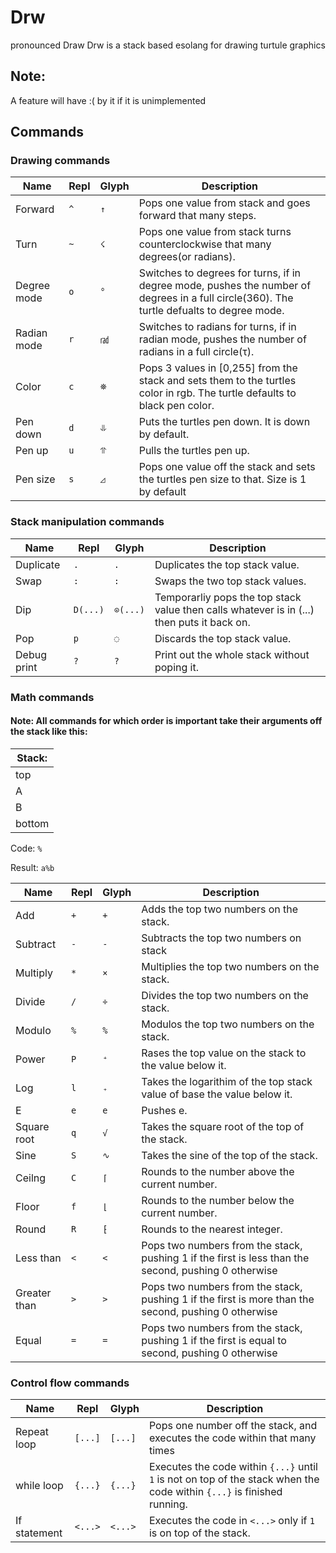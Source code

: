# Drw 

pronounced Draw
Drw is a stack based esolang for drawing turtule graphics

## Note:

A feature will have :( by it if it is unimplemented

## Commands   

### Drawing commands

|Name|Repl|Glyph|Description|
|---|---|---|---|
|Forward|`^`|`↑`|Pops one value from stack and goes forward that many steps.|
|Turn|`~`|`☇`|Pops one value from stack turns counterclockwise that many degrees(or radians).|
|Degree mode|`o`|`°`|Switches to degrees for turns, if in degree mode, pushes the number of degrees in a full circle(360). The turtle defualts to degree mode.|
|Radian mode|`r`|`㎭`|Switches to radians for turns, if in radian mode, pushes the number of radians in a full circle(τ).|
|Color|`c`|`⛯`|Pops 3 values in [0,255] from the stack and sets them to the turtles color in rgb. The turtle defaults to black pen color.|
|Pen down|`d`|`⥥`|Puts the turtles pen down. It is down by default.|
|Pen up|`u`|`⥣`|Pulls the turtles pen up.|
|Pen size|`s`|`◿`|Pops one value off the stack and sets the turtles pen size to that. Size is 1 by default|

### Stack manipulation commands

|Name|Repl|Glyph|Description|
|---|---|---|---|
|Duplicate|`.`|`.`|Duplicates the top stack value.|
|Swap|`:`|`:`|Swaps the two top stack values.|
|Dip|`D(...)`|`⊙(...)`|Temporarliy pops the top stack value then calls whatever is in (...) then puts it back on.|
|Pop|`p`|`◌`|Discards the top stack value.|
|Debug print|`?`|`?`|Print out the whole stack without poping it.|

### Math commands
#### Note: All commands for which order is important take their arguments off the stack like this:
|Stack:|
|---|
|top|
|A|
|B|
|bottom|

Code: `%`

Result: `a%b`

|Name|Repl|Glyph|Description|
|---|---|---|---|
|Add|`+`|`+`|Adds the top two numbers on the stack.|
|Subtract|`-`|`-`|Subtracts the top two numbers on stack|
|Multiply|`*`|`×`|Multiplies the top two numbers on the stack.|
|Divide|`/`|`÷`|Divides the top two numbers on the stack.|
|Modulo|`%`|`%`|Modulos the top two numbers on the stack.|
|Power|`P`|`⁺`|Rases the top value on the stack to the value below it.|
|Log|`l`|`₊`|Takes the logarithim of the top stack value of base the value below it.|
|E|`e`|`e`|Pushes e.| 
|Square root|`q`|`√`|Takes the square root of the top of the stack.|
|Sine|`S`|`∿`|Takes the sine of the top of the stack.|
|Ceilng|`C`|`⌈`|Rounds to the number above the current number.|
|Floor|`f`|`⌊`|Rounds to the number below the current number.|
|Round|`R`|`⁅`|Rounds to the nearest integer.|
|Less than|`<`|`<`|Pops two numbers from the stack, pushing 1 if the first is less than the second, pushing 0 otherwise|
|Greater than|`>`|`>`|Pops two numbers from the stack, pushing 1 if the first is more than the second, pushing 0 otherwise|
|Equal|`=`|`=`|Pops two numbers from the stack, pushing 1 if the first is equal to second, pushing 0 otherwise|

### Control flow commands

|Name|Repl|Glyph|Description|
|---|---|---|---|
|Repeat loop|`[...]`|`[...]`|Pops one number off the stack, and executes the code within that many times|
|while loop|`{...}`|`{...}`|Executes the code within `{...}` until `1` is not on top of the stack when the code within `{...}` is finished running.|
|If statement|`<...>`|`<...>`|Executes the code in `<...>` only if `1` is on top of the stack.|
